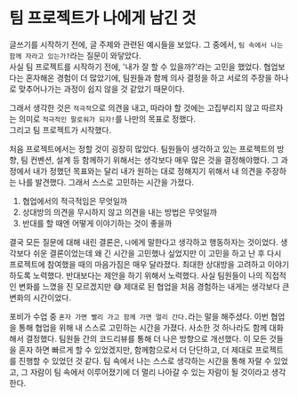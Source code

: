 # 팀 프로젝트가 나에게 남긴 것

글쓰기를 시작하기 전에, 글 주제와 관련된 예시들을 보았다. 그 중에서, `팀 속에서 나는 함께 자라고 있는가?`라는 질문이 와닿았다.  
사실 팀 프로젝트를 시작하기 전에, '내가 잘 할 수 있을까?'라는 고민을 했었다. 협업보다는 혼자해온 경험이 더 많았기에, 
팀원들과 함께 의사 결정을 하고 서로의 주장을 하나로 맞추어나가는 과정이 쉽지 않을 것 같았기 때문이다.

그래서 생각한 것은 `적극적`으로 의견을 내고, 따라야 할 것에는 고집부리지 않고 따르자는 의미로 `적극적인 팔로워가 되자!`를 나만의 목표로 정했다.  
그리고 팀 프로젝트가 시작했다.  

처음 프로젝트에서는 정할 것이 굉장히 많았다. 팀원들이 생각하고 있는 프로젝트의 방향, 팀 컨벤션, 설계 등 함께하기 위해서는 생각보다 매우 많은 것을 결정해야했다.
그 과정에서 내가 정했던 목표와는 달리 내가 원하는 대로 정해지기 위해서 내 의견을 주장하는 나를 발견했다. 그래서 스스로 고민하는 시간을 가졌다.

1. 협업에서의 적극적임은 무엇일까
2. 상대방의 의견을 무시하지 않고 의견을 내는 방법은 무엇일까
3. 반대를 할 때엔 어떻게 이야기하는 것이 좋을까

결국 모든 질문에 대해 내린 결론은, `나`에게 말한다고 생각하고 행동하자는 것이었다. 생각보다 쉬운 결론이었는데 왜
긴 시간을 고민했나 싶었지만 이 고민을 하고 난 후 다시 프로젝트에 참여했을 때의 마음가짐은 매우 달라졌다.
최대한 상대방을 고려하고 이야기하도록 노력했다. 반대보다는 제안을 하기 위해서 노력했다. 사실 팀원들이 나의 직접적인 변화를 느꼈을 진 모르겠지만 😅
제대로 된 협업을 처음 경험하는 내게는 생각보다 큰 변화의 시간이었다.

포비가 수업 중 `혼자 가면 빨리 가고 함께 가면 멀리 간다.`라는 말을 해주셨다. 이번 협업을 통해 협업을 위해 내 스스로 고민하는 시간을 가졌다.
사소한 것 하나라도 함께 대화해서 결정했다. 팀원들 간의 코드리뷰를 통해 더 나은 방향으로 개선했다. 이 모든 것들을 혼자 하면 빠르게 할 수 있었겠지만,
함께함으로서 더 단단하고, 더 제대로 프로젝트를 진행할 수 있었던 것 같다. 팀 속에서 나는 스스로 생각하는 시간을 통해 자랄 수 있었고, 그 자람이 
팀 속에서 이루어졌기에 더 멀리 나아갈 수 있는 자람이 될 것이라고 생각한다.





